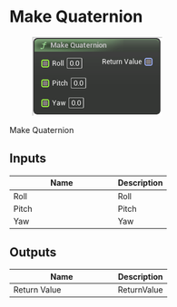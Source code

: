 # Make Quaternion

<div align="left" data-full-width="false">

<figure><img src="Make_Quaternion.png" alt=""><figcaption></figcaption></figure>

</div>

Make Quaternion

## Inputs

<table>
<thead><tr><th width="170">Name</th><th>Description</th></tr></thead>
<tbody>
<tr><td>Roll</td><td>Roll</td></tr>
<tr><td>Pitch</td><td>Pitch</td></tr>
<tr><td>Yaw</td><td>Yaw</td></tr>
</tbody>
</table>

## Outputs

<table>
<thead><tr><th width="170">Name</th><th>Description</th></tr></thead>
<tbody>
<tr><td>Return Value</td><td>ReturnValue</td></tr>
</tbody>
</table>